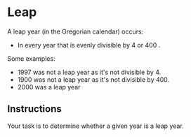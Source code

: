 # Leap

A leap year (in the Gregorian calendar) occurs:

- In every year that is evenly divisible by 4 or 400 .


Some examples:

- 1997 was not a leap year as it's not divisible by 4.
- 1900 was not a leap year as it's not divisible by 400.
- 2000 was a leap year

## Instructions

Your task is to determine whether a given year is a leap year.

